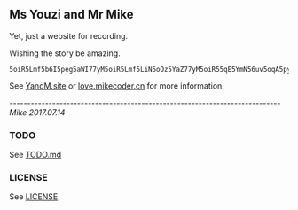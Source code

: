 Ms Youzi and Mr Mike
---

Yet, just a website for recording.

Wishing the story be amazing.

```
5oiR5Lmf5b6I5peg5aWI77yM5oiR5Lmf5LiN5oOz5YaZ77yM5oiR55qE5YmN56uv5oqA5pyv5b6I5beu55qE5ZWK44CC44CC44CC
```

See [YandM.site](http://yandm.site) or [love.mikecoder.cn](http://love.mikecoder.cn) for more information.

---------------------------------------------------------------------------- *Mike 2017.07.14*

### TODO
See [TODO.md](./TODO.md)

### LICENSE
See [LICENSE](./LICENSE)

